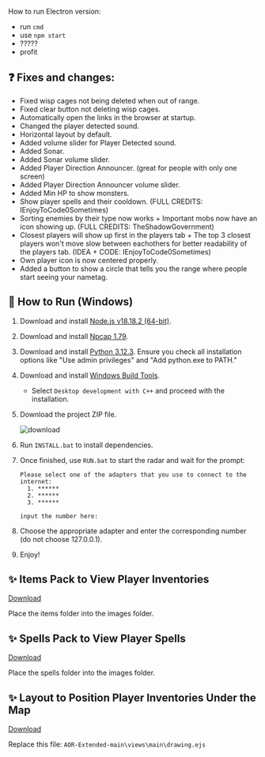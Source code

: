 How to run Electron version:
- run `cmd`
- use `npm start`
- ?????
- profit


## ❓ Fixes and changes:

- Fixed wisp cages not being deleted when out of range.
- Fixed clear button not deleting wisp cages.
- Automatically open the links in the browser at startup.
- Changed the player detected sound.
- Horizontal layout by default.
- Added volume slider for Player Detected sound.
- Added Sonar.
- Added Sonar volume slider.
- Added Player Direction Announcer. (great for people with only one screen)
- Added Player Direction Announcer volume slider.
- Added Min HP to show monsters.
- Show player spells and their cooldown. (FULL CREDITS: IEnjoyToCode0Sometimes)
- Sorting enemies by their type now works + Important mobs now have an icon showing up. (FULL CREDITS: TheShadowGovernment)
- Closest players will show up first in the players tab + The top 3 closest players won't move slow between eachothers for better readability of the players tab. (IDEA + CODE: IEnjoyToCode0Sometimes)
- Own player icon is now centered properly.
- Added a button to show a circle that tells you the range where people start seeing your nametag.

## 🔰 How to Run (Windows)
1. Download and install [Node.js v18.18.2 (64-bit)](https://nodejs.org/dist/v18.18.2/node-v18.18.2-x64.msi).
2. Download and install [Npcap 1.79](https://npcap.com/dist/npcap-1.79.exe).
3. Download and install [Python 3.12.3](https://www.python.org/downloads/). Ensure you check all installation options like "Use admin privileges" and "Add python.exe to PATH."
4. Download and install [Windows Build Tools](https://visualstudio.microsoft.com/thank-you-downloading-visual-studio/?sku=BuildTools).
   - Select `Desktop development with C++` and proceed with the installation.
5. Download the project ZIP file.

   ![download](https://github.com/T0T0W/AOR-Extended/assets/161255413/72cce3c1-47fc-4cbe-bb1f-fa5a95c3dd84)

6. Run `INSTALL.bat` to install dependencies.
7. Once finished, use `RUN.bat` to start the radar and wait for the prompt:
   ```
   Please select one of the adapters that you use to connect to the internet:
     1. ******
     2. ******
     3. ******
   
   input the number here:
   ```
8. Choose the appropriate adapter and enter the corresponding number (do not choose 127.0.0.1).
9. Enjoy!

## ✨ Items Pack to View Player Inventories
[Download](https://github.com/T0T0W/AOR-Extended/releases/tag/Items)

Place the items folder into the images folder.

## ✨ Spells Pack to View Player Spells
[Download](https://github.com/T0T0W/AOR-Extended/releases/tag/Spells)

Place the spells folder into the images folder.

## ✨ Layout to Position Player Inventories Under the Map
[Download](https://github.com/T0T0W/AOR-Extended/releases/tag/Layout)

Replace this file: `AOR-Extended-main\views\main\drawing.ejs`
